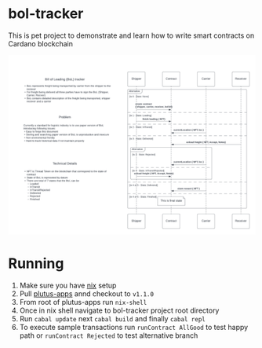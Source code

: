 # bol-tracker
This is pet project to demonstrate and learn how to write smart contracts on Cardano blockchain

![Alt text](/img/project.png "Smart contract")

# Running

1. Make sure you have [nix](https://github.com/input-output-hk/plutus/blob/master/CONTRIBUTING.adoc#installing-and-setting-up-nix) setup 
2. Pull [plutus-apps](https://github.com/input-output-hk/plutus-apps/tree/v1.1.0) annd checkout to `v1.1.0`
3. From root of plutus-apps run `nix-shell`
4. Once in nix shell navigate to bol-tracker project root directory 
5. Run `cabal update` next `cabal build` and finally `cabal repl`
6. To execute sample transactions run `runContract AllGood` to test happy path or `runContract Rejected` to test alternative branch